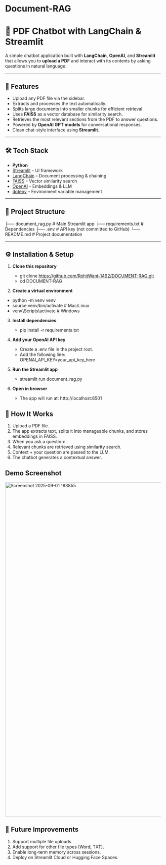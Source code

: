 # Document-RAG

# 📄 PDF Chatbot with LangChain & Streamlit

A simple chatbot application built with **LangChain**, **OpenAI**, and **Streamlit** that allows you to **upload a PDF** and interact with its contents by asking questions in natural language.

---

## 🚀 Features
- Upload any PDF file via the sidebar.
- Extracts and processes the text automatically.
- Splits large documents into smaller chunks for efficient retrieval.
- Uses **FAISS** as a vector database for similarity search.
- Retrieves the most relevant sections from the PDF to answer questions.
- Powered by **OpenAI GPT models** for conversational responses.
- Clean chat-style interface using **Streamlit**.

---

## 🛠️ Tech Stack
- **Python**
- [Streamlit](https://streamlit.io/) – UI framework
- [LangChain](https://www.langchain.com/) – Document processing & chaining
- [FAISS](https://github.com/facebookresearch/faiss) – Vector similarity search
- [OpenAI](https://platform.openai.com/) – Embeddings & LLM
- [dotenv](https://pypi.org/project/python-dotenv/) – Environment variable management

---

## 📂 Project Structure
├── document_rag.py # Main Streamlit app
├── requirements.txt # Dependencies
├── .env # API key (not committed to GitHub)
└── README.md # Project documentation


---

## ⚙️ Installation & Setup

1. **Clone this repository**<br>
   - git clone https://github.com/RohitWani-1492/DOCUMENT-RAG.git
   - cd DOCUMENT-RAG
   
2. **Create a virtual environment**<br>
  - python -m venv venv
  - source venv/bin/activate   # Mac/Linux
  - venv\Scripts\activate      # Windows
   
3. **Install dependencies**<br>
   - pip install -r requirements.txt

4. **Add your OpenAI API key**<br>
   - Create a .env file in the project root.
   - Add the following line:<br>
      OPENAI_API_KEY=your_api_key_here

5. **Run the Streamlit app**<br>
   - streamlit run document_rag.py

6. **Open in browser**<br>
   -  The app will run at: http://localhost:8501

## 📖 How It Works

1. Upload a PDF file.
2. The app extracts text, splits it into manageable chunks, and stores embeddings in FAISS.
3. When you ask a question:
4. Relevant chunks are retrieved using similarity search.
5. Context + your question are passed to the LLM.
6. The chatbot generates a contextual answer.

## Demo Screenshot

<img width="1917" height="1079" alt="Screenshot 2025-09-01 183855" src="https://github.com/user-attachments/assets/88aa0cb8-d69c-434f-ae30-86d6a97178bf" />

## 🔮 Future Improvements

1. Support multiple file uploads.
2. Add support for other file types (Word, TXT).
3. Enable long-term memory across sessions.
4. Deploy on Streamlit Cloud or Hugging Face Spaces.
